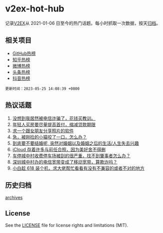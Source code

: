 # v2ex-hot-hub

 记录[V2EX](https://www.v2ex.com/)从 2021-01-06 日至今的热门话题。每小时抓取一次数据，按天[归档](archives)。
 
 ## 相关项目

- [GitHub热榜](https://github.com/snaildev/github-hot-hub)
- [知乎热榜](https://github.com/snaildev/zhihu-hot-hub)
- [微博热榜](https://github.com/snaildev/weibo-hot-hub)
- [头条热榜](https://github.com/snaildev/toutiao-hot-hub)
- [抖音热榜](https://github.com/snaildev/douyin-hot-hub)


 `更新时间：2023-05-25 14:08:39 +0800`

## 热议话题

1. [没想到我居然被电信诈骗了，花钱买教训。](https://www.v2ex.com/t/942642)
1. [年轻人买房要尽量提高首付，缩减贷款期限](https://www.v2ex.com/t/942740)
1. [求一个跟女朋友分享照片的软件](https://www.v2ex.com/t/942572)
1. [急，被刚捡的小猫咬了一口，怎么办？](https://www.v2ex.com/t/942624)
1. [到底要不要结婚呢, 突然对婚姻以及婚姻之后的生活/人生失去兴趣](https://www.v2ex.com/t/942620)
1. [iCloud 存着许多与前任合照，因为美好舍不得删](https://www.v2ex.com/t/942779)
1. [车停城中村收费停车场被刮的很严重，找不到肇事者怎么办？](https://www.v2ex.com/t/942734)
1. [深圳城中村办的电信宽带变成了移动宽带，算欺诈吗？](https://www.v2ex.com/t/942656)
1. [小白趁 618 装个机，求大佬帮忙看看有没有不兼容的或者不对的地方](https://www.v2ex.com/t/942576)

## 历史归档

[archives](archives)

## License

See the [LICENSE](LICENSE) file for license rights and limitations (MIT).
